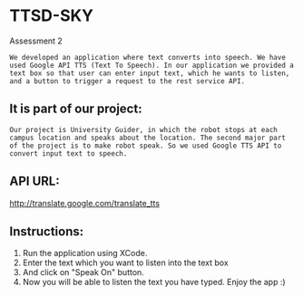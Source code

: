 # TTSD-SKY
Assessment 2

    We developed an application where text converts into speech. We have used Google API TTS (Text To Speech). In our application we provided a text box so that user can enter input text, which he wants to listen, and a button to trigger a request to the rest service API.

It is part of our project:
--------------------------
    Our project is University Guider, in which the robot stops at each campus location and speaks about the location. The second major part of the project is to make robot speak. So we used Google TTS API to convert input text to speech. 

API URL:
--------
http://translate.google.com/translate_tts

Instructions:
-------------
1) Run the application using XCode.
2) Enter the text which you want to listen into the text box 
3) And click on "Speak On" button. 
4) Now you will be able to listen the text you have typed. Enjoy the app :)

